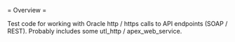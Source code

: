 = Overview =

Test code for working with Oracle http / https calls to API endpoints (SOAP / REST). Probably includes some utl_http / apex_web_service.



